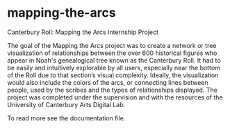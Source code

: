 # mapping-the-arcs
Canterbury Roll: Mapping the Arcs Internship Project

The goal of the Mapping the Arcs project was to create a network or tree visualization of relationships between the over 600 historical figures who appear in Noah's genealogical tree known as the Canterbury Roll. It had to be easily and intuitively explorable by all users, especially near the bottom of the Roll due to that section’s visual complexity. Ideally, the visualization would also include the colors of the arcs, or connecting lines between people, used by the scribes and the types of relationships displayed. The project was completed under the supervision and with the resources of the University of Canterbury Arts Digital Lab.

To read more see the documentation file.
